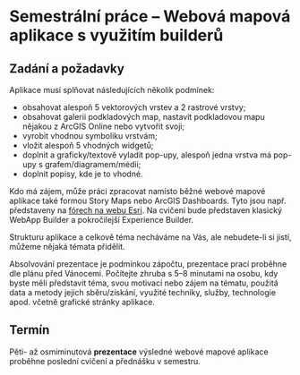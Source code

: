 # Semestrální práce – Webová mapová aplikace s využitím builderů

## Zadání a požadavky
  
Aplikace musí splňovat následujících několik podmínek:

-   obsahovat alespoň 5 vektorových vrstev a 2 rastrové vrstvy; 
-   obsahovat galerii podkladových map, nastavit podkladovou mapu nějakou z ArcGIS Online nebo vytvořit svoji; 
-   vyrobit vhodnou symboliku vrstvám;
-   vložit alespoň 5 vhodných widgetů; 
-   doplnit a graficky/textově vyladit pop-upy, alespoň jedna vrstva má pop-upy s grafem/diagramem/médii; 
-   doplnit popisy, kde je to vhodné. 


Kdo má zájem, může práci zpracovat namísto běžné webové mapové aplikace také formou Story Maps nebo ArcGIS Dashboards. Tyto jsou např. představeny na [fórech na webu Esri](https://forums.esri.com). Na cvičení bude představen klasický WebApp Builder a pokročilejší Experience Builder. 

Strukturu aplikace a celkově téma necháváme na Vás, ale nebudete-li si jistí, můžeme nějaká témata přidělit. 

Absolvování prezentace je podmínkou zápočtu, prezentace prací proběhne dle plánu před Vánocemi. Počítejte zhruba s 5–8 minutami na osobu, kdy byste měli představit téma, svou 
motivaci nebo zájem na tématu, použitá data a metody jejich sběru/získání, využité techniky, služby, technologie apod. včetně grafické stránky aplikace. 

<!--
<figure markdown>
![SMO5_legenda](../assets/cviceni6/SMO5_legenda.png "Legenda SMO5"){ width="600" }
    <figcaption>Značkový klíč SMO5</figcaption>
</figure>
-->


## Termín

Pěti- až osmiminutová **prezentace** výsledné webové mapové aplikace proběhne poslední cvičení a přednášku v semestru.
